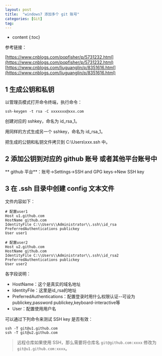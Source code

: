 ```yaml
---
layout: post
title:  "windows7 添加多个 git 账号"
categories: [Git]
tag:
---
```


* content
{:toc}


参考链接：

[https://www.cnblogs.com/popfisher/p/5731232.html](https://www.cnblogs.com/popfisher/p/5731232.html)
[https://www.cnblogs.com/liuguanglin/p/8351616.html](https://www.cnblogs.com/liuguanglin/p/8351616.html)


## 1 生成公钥和私钥

以管理员模式打开命令终端，执行命令：

    ssh-keygen -t rsa -C xxxxxxx@xxx.com
    
创建对应的 sshkey，命名为 id_rsa_1。

用同样的方式生成另一个 sshkey，命名为 id_rsa_1。

把生成的公钥和私钥文件拷贝到 C:\Users\xxx\.ssh 中。

## 2 添加公钥到对应的 github 账号 或者其他平台账号中

** github 平台**：账号->Settings->SSH and GPG keys->New SSH key

## 3 在 .ssh 目录中创建 config 文本文件

文件内容如下：

    # 配置user1 
    Host u1.github.com
    HostName github.com
    IdentityFile C:\\Users\\Administrator\\.ssh\\id_rsa
    PreferredAuthentications publickey
    User user1
    
    # 配置user2
    Host u2.github.com
    HostName github.com
    IdentityFile C:\\Users\\Administrator\\.ssh\\id_rsa2
    PreferredAuthentications publickey
    User user2

各字段说明：

- HostName：这个是真实的域名地址
- IdentityFile：这里是id_rsa的地址
- PreferredAuthentications：配置登录时用什么权限认证--可设为publickey,password publickey,keyboard-interactive等
- User：配置使用用户名

可以通过下列命令来测试 SSH key 是否有效：

    ssh -T git@u1.github.com
    ssh -T git@u2.github.com
    
> 远程仓库如果使用 SSH，那么需要将仓库名 `git@github.com:xxxx` 修改为 `git@u1.github.com:xxxx`。